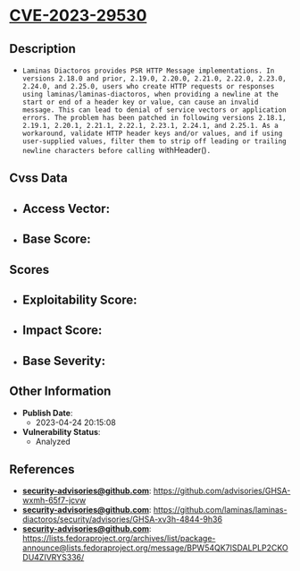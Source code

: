 
# [CVE-2023-29530](https://github.com/advisories/GHSA-wxmh-65f7-jcvw)

## Description

- `Laminas Diactoros provides PSR HTTP Message implementations. In versions 2.18.0 and prior, 2.19.0, 2.20.0, 2.21.0, 2.22.0, 2.23.0, 2.24.0, and 2.25.0, users who create HTTP requests or responses using laminas/laminas-diactoros, when providing a newline at the start or end of a header key or value, can cause an invalid message. This can lead to denial of service vectors or application errors. The problem has been patched in following versions 2.18.1, 2.19.1, 2.20.1, 2.21.1, 2.22.1, 2.23.1, 2.24.1, and 2.25.1. As a workaround, validate HTTP header keys and/or values, and if using user-supplied values, filter them to strip off leading or trailing newline characters before calling `withHeader()`.`

## Cvss Data

- **Access Vector**:
  - 
- **Base Score**:
  - 

## Scores

- **Exploitability Score**:
  - 
- **Impact Score**:
  - 
- **Base Severity**:
  - 

## Other Information

- **Publish Date**:
  - 2023-04-24 20:15:08
- **Vulnerability Status**:
  - Analyzed

## References

- **security-advisories@github.com**: https://github.com/advisories/GHSA-wxmh-65f7-jcvw
- **security-advisories@github.com**: https://github.com/laminas/laminas-diactoros/security/advisories/GHSA-xv3h-4844-9h36
- **security-advisories@github.com**: https://lists.fedoraproject.org/archives/list/package-announce@lists.fedoraproject.org/message/BPW54QK7ISDALPLP2CKODU4ZIVRYS336/

